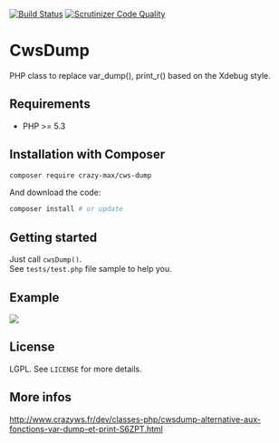 [![Build Status](https://travis-ci.org/crazy-max/CwsDump.svg?branch=master)](https://travis-ci.org/crazy-max/CwsDump) [![Scrutinizer Code Quality](https://scrutinizer-ci.com/g/crazy-max/CwsDump/badges/quality-score.png?b=master)](https://scrutinizer-ci.com/g/crazy-max/CwsDump/?branch=master)

# CwsDump

PHP class to replace var_dump(), print_r() based on the Xdebug style.

## Requirements

* PHP >= 5.3

## Installation with Composer

```bash
composer require crazy-max/cws-dump
```

And download the code:

```bash
composer install # or update
```

## Getting started

Just call `cwsDump()`.<br />
See `tests/test.php` file sample to help you.

## Example

![](https://raw.github.com/crazy-max/CwsDump/master/example.png)

## License

LGPL. See ``LICENSE`` for more details.

## More infos

http://www.crazyws.fr/dev/classes-php/cwsdump-alternative-aux-fonctions-var-dump-et-print-S6ZPT.html
